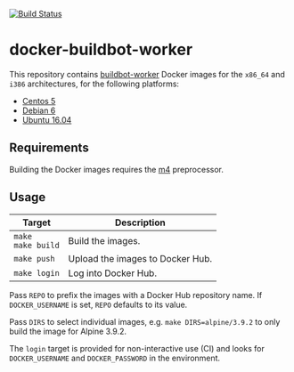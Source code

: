 [![Build Status](https://travis-ci.com/cjolowicz/docker-buildbot-worker.svg?branch=master)](https://travis-ci.com/cjolowicz/docker-buildbot-worker)

# docker-buildbot-worker

This repository contains [buildbot-worker](https://buildbot.net/)
Docker images for the `x86_64` and `i386` architectures, for the
following platforms:

- [Centos 5](centos/5/Dockerfile.m4)
- [Debian 6](debian/6/Dockerfile.m4)
- [Ubuntu 16.04](ubuntu/16.04/Dockerfile.m4)

## Requirements

Building the Docker images requires the
[m4](https://www.gnu.org/software/m4/) preprocessor.

## Usage

| Target | Description |
| --- | --- |
| `make`<br>`make build` | Build the images. |
| `make push` | Upload the images to Docker Hub. |
| `make login` | Log into Docker Hub. |

Pass `REPO` to prefix the images with a Docker Hub repository name. If
`DOCKER_USERNAME` is set, `REPO` defaults to its value.

Pass `DIRS` to select individual images, e.g. `make DIRS=alpine/3.9.2`
to only build the image for Alpine 3.9.2.

The `login` target is provided for non-interactive use (CI) and looks
for `DOCKER_USERNAME` and `DOCKER_PASSWORD` in the environment.

